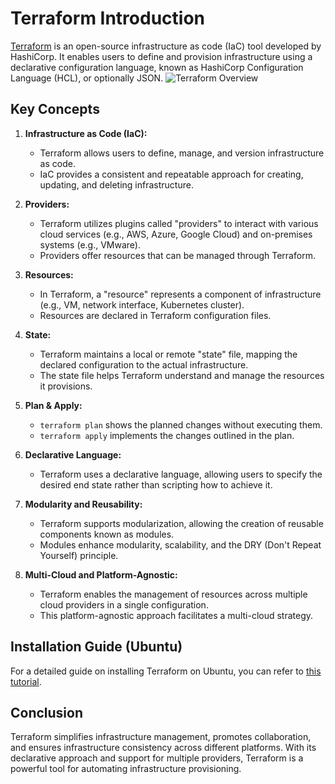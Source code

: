 # Terraform Introduction

[Terraform](https://www.terraform.io/) is an open-source infrastructure as code (IaC) tool developed by HashiCorp. It enables users to define and provision infrastructure using a declarative configuration language, known as HashiCorp Configuration Language (HCL), or optionally JSON.
![Terraform Overview](https://i0.wp.com/ipwithease.com/wp-content/uploads/2021/05/terraform-overview.jpg)

## Key Concepts

1. **Infrastructure as Code (IaC):**
   - Terraform allows users to define, manage, and version infrastructure as code.
   - IaC provides a consistent and repeatable approach for creating, updating, and deleting infrastructure.

2. **Providers:**
   - Terraform utilizes plugins called "providers" to interact with various cloud services (e.g., AWS, Azure, Google Cloud) and on-premises systems (e.g., VMware).
   - Providers offer resources that can be managed through Terraform.

3. **Resources:**
   - In Terraform, a "resource" represents a component of infrastructure (e.g., VM, network interface, Kubernetes cluster).
   - Resources are declared in Terraform configuration files.

4. **State:**
   - Terraform maintains a local or remote "state" file, mapping the declared configuration to the actual infrastructure.
   - The state file helps Terraform understand and manage the resources it provisions.

5. **Plan & Apply:**
   - `terraform plan` shows the planned changes without executing them.
   - `terraform apply` implements the changes outlined in the plan.

6. **Declarative Language:**
   - Terraform uses a declarative language, allowing users to specify the desired end state rather than scripting how to achieve it.

7. **Modularity and Reusability:**
   - Terraform supports modularization, allowing the creation of reusable components known as modules.
   - Modules enhance modularity, scalability, and the DRY (Don't Repeat Yourself) principle.

8. **Multi-Cloud and Platform-Agnostic:**
   - Terraform enables the management of resources across multiple cloud providers in a single configuration.
   - This platform-agnostic approach facilitates a multi-cloud strategy.

## Installation Guide (Ubuntu)

For a detailed guide on installing Terraform on Ubuntu, you can refer to [this tutorial](https://computingforgeeks.com/how-to-install-terraform-on-ubuntu/#google_vignette).

## Conclusion

Terraform simplifies infrastructure management, promotes collaboration, and ensures infrastructure consistency across different platforms. With its declarative approach and support for multiple providers, Terraform is a powerful tool for automating infrastructure provisioning.
